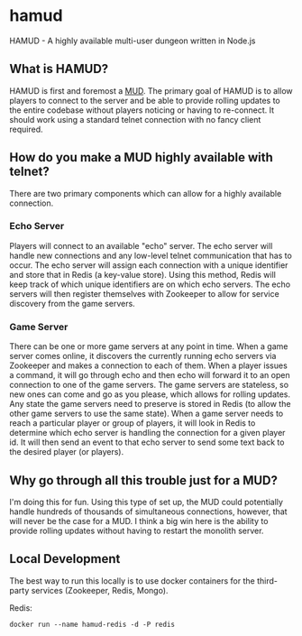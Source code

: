# hamud
HAMUD - A highly available multi-user dungeon written in Node.js

## What is HAMUD?
HAMUD is first and foremost a [MUD](https://en.wikipedia.org/wiki/MUD). The primary goal of HAMUD is to allow players to connect to the server and be able to provide rolling updates to the entire codebase without players noticing or having to re-connect. It should work using a standard telnet connection with no fancy client required.

## How do you make a MUD highly available with telnet?
There are two primary components which can allow for a highly available connection.

### Echo Server
Players will connect to an available "echo" server. The echo server will handle new connections and any low-level telnet communication that has to occur. The echo server will assign each connection with a unique identifier and store that in Redis (a key-value store). Using this method, Redis will keep track of which unique identifiers are on which echo servers. The echo servers will then register themselves with Zookeeper to allow for service discovery from the game servers.

### Game Server
There can be one or more game servers at any point in time. When a game server comes online, it discovers the currently running echo servers via Zookeeper and makes a connection to each of them. When a player issues a command, it will go through echo and then echo will forward it to an open connection to one of the game servers. The game servers are stateless, so new ones can come and go as you please, which allows for rolling updates. Any state the game servers need to preserve is stored in Redis (to allow the other game servers to use the same state). When a game server needs to reach a particular player or group of players, it will look in Redis to determine which echo server is handling the connection for a given player id. It will then send an event to that echo server to send some text back to the desired player (or players).

## Why go through all this trouble just for a MUD?
I'm doing this for fun. Using this type of set up, the MUD could potentially handle hundreds of thousands of simultaneous connections, however, that will never be the case for a MUD. I think a big win here is the ability to provide rolling updates without having to restart the monolith server.

## Local Development
The best way to run this locally is to use docker containers for the third-party services (Zookeeper, Redis, Mongo).

Redis:

    docker run --name hamud-redis -d -P redis
